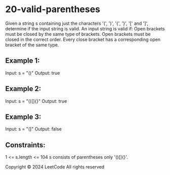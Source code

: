 # 20-valid-parentheses

Given a string s containing just the characters '(', ')', '{', '}', '[' and ']', determine if the input string is valid.
An input string is valid if:
Open brackets must be closed by the same type of brackets.
Open brackets must be closed in the correct order.
Every close bracket has a corresponding open bracket of the same type.
  ## Example 1:
Input: s = "()"
Output: true
## Example 2:
Input: s = "()[]{}"
Output: true
## Example 3:
Input: s = "(]"
Output: false
  ## Constraints:
1 <= s.length <= 104
s consists of parentheses only '()[]{}'.

Copyright ©️ 2024 LeetCode All rights reserved